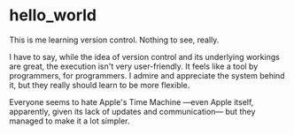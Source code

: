 # hello_world
This is me learning version control. Nothing to see, really.

I have to say, while the idea of version control and its underlying workings are great, the execution isn't very user-friendly. It feels like a tool by programmers, for programmers. I admire and appreciate the system behind it, but they really should learn to be more flexible.

Everyone seems to hate Apple's Time Machine —even Apple itself, apparently, given its lack of updates and communication— but they managed to make it a lot simpler.
